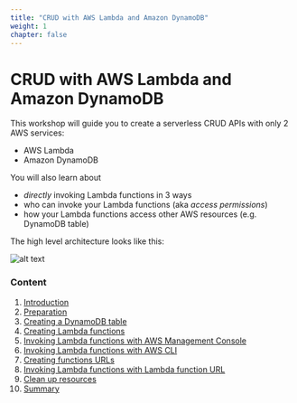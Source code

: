 ```yaml
---
title: "CRUD with AWS Lambda and Amazon DynamoDB"
weight: 1
chapter: false
---
```


# CRUD with AWS Lambda and Amazon DynamoDB

This workshop will guide you to create a serverless CRUD APIs with only 2 AWS services:

- AWS Lambda
- Amazon DynamoDB

You will also learn about

- _directly_ invoking Lambda functions in 3 ways
- who can invoke your Lambda functions (aka _access permissions_)
- how your Lambda functions access other AWS resources (e.g. DynamoDB table)

The high level architecture looks like this:

![alt text](/diagrams/workshop-1-high-level.drawio.svg)

### Content

1. [Introduction](1-introduction)
2. [Preparation](2-preparation)
3. [Creating a DynamoDB table](3-creating-a-dynamodb-table)
4. [Creating Lambda functions](4-creating-lambda-functions)
5. [Invoking Lambda functions with AWS Management Console](5-invoking-lambda-functions-with-aws-management-console)
6. [Invoking Lambda functions with AWS CLI](6-invoking-lambda-functions-with-aws-cli)
7. [Creating functions URLs](7-creating-function-urls)
8. [Invoking Lambda functions with Lambda function URL](8-invoking-lambda-functions-with-lambda-function-url)
9. [Clean up resources](9-clean-up-resources)
10. [Summary](10-summary)
